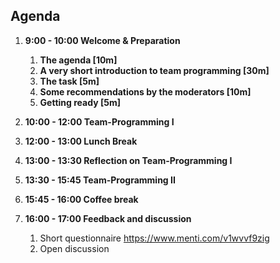 ## Agenda
1. **9:00 - 10:00 Welcome & Preparation**
   1. **The agenda [10m]**
   2. **A very short introduction to team programming [30m]**
   3. **The task [5m]**
   4. **Some recommendations by the moderators [10m]**
   5. **Getting ready [5m]**
   

2. **10:00 - 12:00 Team-Programming I**


4. **12:00 - 13:00 Lunch Break**


5. **13:00 - 13:30 Reflection on Team-Programming I**


6. **13:30 - 15:45 Team-Programming II**


7. **15:45 - 16:00  Coffee break**


8. **16:00 - 17:00 Feedback and discussion**
   1. Short questionnaire
      https://www.menti.com/v1wvvf9zig
   2. Open discussion
